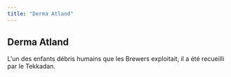 ```yaml
---
title: "Derma Atland"
---
```


Derma Atland
------------





L'un des enfants débris humains que les Brewers exploitait, il a été recueilli par le Tekkadan.

